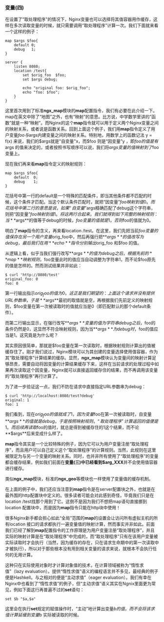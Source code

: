 ### 变量(四)

在设置了"取处理程序"的情况下，Nginx变量也可以选择将其值容器用作缓存，这样在多次读取变量的时候，就只需要调用“取处理程序”计算一次。我们下面就来看一个这样的例子：

```nginx
map $args $foo{
    default 0;
    debug   1;
}

server {
    listen 8080;
    location /test{
        set $orig_foo  $foo;
        set $args debug;
        
        echo "original foo: $orig_foo";
        echo "foo: $foo";
    }
}
```

这里首次用到了标准**ngx_map**模块的**map**配置指令，我们有必要在此介绍一下。map在英文中除了“地图”之外，也有“映射”的意思。比方说，中学数学里讲的“函数”就是一种“映射”。而Nginx的这个**map**指令就可以用于定义两个Nginx变量之间的映射关系，或者说是函数关系。回到上面这个例子，我们用**map**指令定义了用户变量$foo与$args内建变量之间的映射关系。特别地，用数学上的函数记法 y = f(x) 来说，我们的$args就是"自变量"x，而$foo 则是“因变量”y ，即$foo 的值是有$args 的值来决定的，或者按照书写顺序可以说，我们将$args变量的值映射到了$foo变量上。

现在我们再来看**map**指令定义的映射规则：

```nginx
map $args $foo{
    default  0;
    debug    1;
}
```

花括号中第一行的default是一个特殊的匹配条件，即当其他条件都不匹配的时候，这个条件才匹配。当这个默认条件匹配时，就把“因变量”$foo映射到值0。而花括号中第二行的意思是说，如果“自变量”$args精确匹配了debug这个字符串，则把“因变量”$foo映射到值1。将这两行合起来，我们就得到如下完整的映射规则：当**$args**的值等于debug的时候，$foo变量的值就是1，否则$foo的值就为0。

明白了**map**指令的含义，再来看location /test。在这里，我们先把当前$foo变量的值保存在另一个用户变量$orig_foo中，然后再强行把**$args**的值改写为debug，最后我们在用**echo**指令分别输出$orig_foo 和$foo 的值。

从逻辑上看，似乎当我们强行改写**$args**的值为debug之后，根据先前的**map**映射规则，$foo变量此时的值应当自动调整为字符串1，而不论$foo原先的值是怎样的。然而测试结果并非如此：

```shell
$ curl 'http://8080/test'
original_foo: 0
foo: 0
```

第一行输出指示$orig_foo的值为0，这正是我们期望的：上面这个请求并没有提供URL参数串，于是**$args**最初的取值就是空，再根据我们先前定义的映射规则，$foo变量在第一次被读取时的值就应当是0（即匹配默认的那个default条件）。

而第二行输出显示，在强行改写**$args**变量的值为字符串debug之后，$foo的条件仍然是0，这显然不符合映射规则，因为当**$args**为debug时，$foo的值应当是1。这究竟是为什么呢？

其实原因很简单，那就是$foo变量在第一次读取时，根据映射规则计算出的值被缓存住了。刚才我们说过，Nginx模块可以为其创建的变量选择使用值容器，作为其“取处理程序”计算结果的缓存。显然，**ngx_map**模块认为变量间的映射计算足够昂贵，需要自动将因变量的计算结果缓存下来，这样在当前请求的处理过程中如果再次读取这个因变量，Nginx就可以直接返回缓存住的结果，而不再调用该变量的“取处理程序”再行计算了。

为了进一步验证这一点，我们不防在请求中直接指定URL参数串为debug：

```shell
$ curl 'http://localhost:8080/test?debug'
original: 1
foo: 1
```

我们看到，现在$orig_foo的值就成了1，因为变量$foo在第一次被读取时，自变量**$args**的值就是debug，于是按照映射规则，“取处理程序”计算返回的值便是1。而后续再读取$foo的值时，就总是得到被缓存住的1这个结果，而不论**$args**后来变成什么样了。

**map**指令其实是一个比较特殊的例子，因为它可以为用户变量注册“取处理程序”，而且用户可以自己定义这个“取处理程序”的计算规则。当然，此规则在这里被限定为与另一个变量的映射关系。同时，也并非所有使用了“取处理程序”的变量都会缓存结果，例如我们前面在**变量(三)**中已经看到**$arg_XXX**并不会使用值容器进行缓存。

类似**ngx_map**模块，标准的**ngx_geo**等模块也一样使用了变量值的缓存机制。

在上面的例子中，我们还应当注意到**map**指令是在server配置块之外，也就是在最外围的http配置块中定义的。很多读者可能会对此感到奇怪，毕竟我们只是在location /test找那个用到了它。这倒不是因为我们不想把map语句直接挪到 location 配置块中，而是因为**map**指令只能在http块中使用！

很多Nginx新手都会担心如此“全局”范围的**map**的设置会让访问所有虚拟主机的所有location 接口的请求都执行一遍变量值的映射计算，然而事实并非如此。前面我们已经了解到**map**配置指令的工作原理是为用户变量注册“取处理程序”，并且实际的映射计算是在“取处理程序”中完成的，而“取处理程序”只有在该用户变量被实际读取时才会执行（当然，因为缓存的存在，只在请求生命期中的第一次读取中才被执行），所以对于那些根本没有用到相关变量的请求来说，就根本不会执行任何的无用计算。

这种只在实际使用对象时才计算对象值的技术，在计算领域被称为“惰性求值”（lazy evaluation）。提供“惰性求值”语义的编程语言并不多见，最经典的例子便是Hashkell。与之相对的便是“主动求值”（eager evaluation）。我们有幸在Nginx中也看到了“惰性求值”的例子，但“主动求值”语义其实在Ngnix里面更为常见，例如下面这行再普遍不过的**set**语句：

```nginx
set $b "$a,$a"
```

这里会在执行**set**规定的赋值操作时，“主动”地计算出变量$b 的值，而不会将该求值计算延缓到变量$b 实际被读取的时候。



